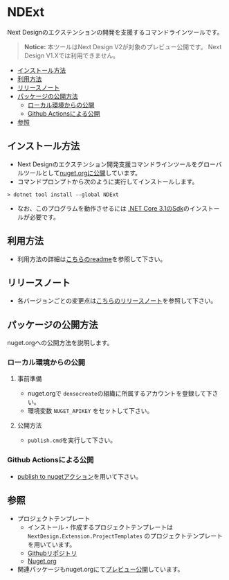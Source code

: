 # NDExt 
Next Designのエクステンションの開発を支援するコマンドラインツールです。

> **Notice:**
> 本ツールはNext Design V2が対象のプレビュー公開です。
> Next Design V1.Xでは利用できません。

- [インストール方法](#インストール方法)
- [利用方法](#利用方法)
- [リリースノート](#リリースノート)
- [パッケージの公開方法](#パッケージの公開方法)
  - [ローカル環境からの公開](#ローカル環境からの公開)
  - [Github Actionsによる公開](#github-actionsによる公開)
- [参照](#参照)

## インストール方法
* Next Designのエクステンション開発支援コマンドラインツールをグローバルツールとして[nuget.orgに公開](https://www.nuget.org/packages/NDExt/)しています。
* コマンドプロンプトから次のように実行してインストールします。
```
> dotnet tool install --global NDExt 
```

* なお、このプログラムを動作させるには [.NET Core 3.1のSdk](https://dotnet.microsoft.com/download/dotnet/3.1)のインストールが必要です。
  

## 利用方法
* 利用方法の詳細は[こちらのreadme](src/NDExt/docs/readme.md)を参照して下さい。

## リリースノート
* 各バージョンごとの変更点は[こちらのリリースノート](releasenotes.md)を参照して下さい。

## パッケージの公開方法
nuget.orgへの公開方法を説明します。

### ローカル環境からの公開

1. 事前準備
   * nuget.orgで `densocreate`の組織に所属するアカウントを登録して下さい。
   * 環境変数 `NUGET_APIKEY` をセットして下さい。

2. 公開方法
   * `publish.cmd`を実行して下さい。

### Github Actionsによる公開
* [publish to nugetアクション](https://github.com/denso-create/NextDesign-NDExt/actions/workflows/publish.yml)を用いて下さい。


## 参照
* プロジェクトテンプレート
  * インストール・作成するプロジェクトテンプレートは `NextDesign.Extension.ProjectTemplates` のプロジェクトテンプレートを用いています。
  * [Githubリポジトリ](https://github.com/denso-create/NextDesign-Extension-ProjectTemplates)
  * [Nuget.org](https://www.nuget.org/packages/NextDesign.Extension.ProjectTemplates/)
*  関連パッケージもnuget.orgにて[プレビュー公開](https://www.nuget.org/profiles/densocreate)しています。


